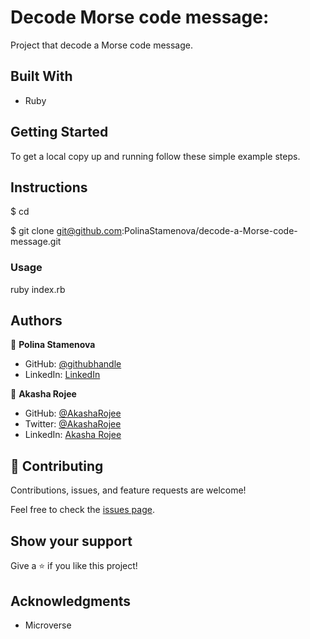 # Decode Morse code message:

Project that decode a Morse code message.

## Built With

- Ruby

## Getting Started

To get a local copy up and running follow these simple example steps.

## Instructions

$ cd <folder>

$ git clone git@github.com:PolinaStamenova/decode-a-Morse-code-message.git

### Usage

ruby index.rb

## Authors

👤 **Polina Stamenova**

- GitHub: [@githubhandle](https://github.com/PolinaStamenova)
- LinkedIn: [LinkedIn](https://www.linkedin.com/in/polina-stamenova-a60766112/)

👤 **Akasha Rojee**

- GitHub: [@AkashaRojee](https://github.com/AkashaRojee)
- Twitter: [@AkashaRojee](https://twitter.com/AkashaRojee)
- LinkedIn: [Akasha Rojee](https://linkedin.com/in/AkashaRojee)

## 🤝 Contributing

Contributions, issues, and feature requests are welcome!

Feel free to check the [issues page](https://github.com/PolinaStamenova/decode-a-Morse-code-message/issues).

## Show your support

Give a ⭐️ if you like this project!

## Acknowledgments

- Microverse
